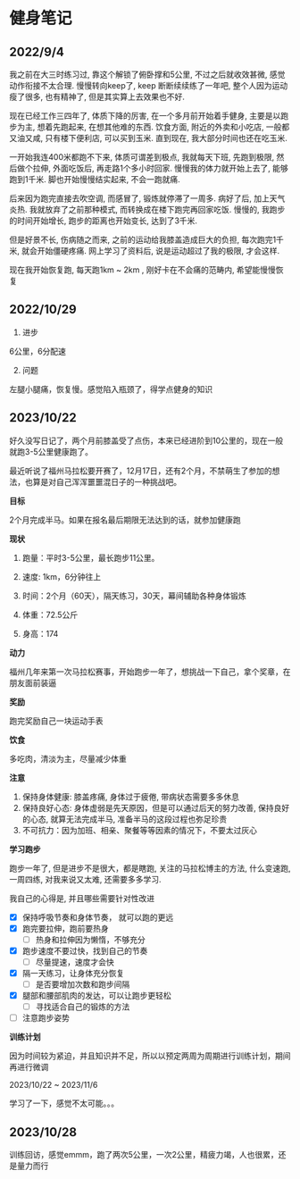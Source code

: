# 健身笔记

## 2022/9/4

我之前在大三时练习过,  靠这个解锁了俯卧撑和5公里,  不过之后就收效甚微,  感觉动作衔接不太合理.  慢慢转向keep了,  keep 断断续续练了一年吧,  整个人因为运动瘦了很多,  也有精神了,  但是其实算上去效果也不好.  

现在已经工作三四年了,  体质下降的厉害,  在一个多月前开始着手健身,  主要是以跑步为主,  想着先跑起来,  在想其他难的东西.  饮食方面,  附近的外卖和小吃店,  一般都又油又咸,  只有楼下便利店,  可以买到玉米.  直到现在,  我大部分时间也还在吃玉米.

一开始我连400米都跑不下来,  体质可谓差到极点,  我就每天下班,  先跑到极限,  然后做个拉伸,  外面吃饭后, 再走路1个多小时回家.  慢慢我的体力就开始上去了,  能够跑到1千米.  脚也开始慢慢结实起来, 不会一跑就痛.  

后来因为跑完直接去吹空调, 而感冒了,  锻炼就停滞了一周多.  病好了后, 加上天气炎热. 我就放弃了之前那种模式, 而转换成在楼下跑完再回家吃饭. 慢慢的, 我跑步的时间开始增长,  跑步的距离也开始变长,  达到了3千米. 

但是好景不长, 伤病随之而来,  之前的运动给我膝盖造成巨大的负担,  每次跑完1千米,  就会开始僵硬疼痛.  网上学习了资料后, 说是运动超过了我的极限, 才会这样. 

现在我开始恢复跑,  每天跑1km ~ 2km , 刚好卡在不会痛的范畴内, 希望能慢慢恢复


## 2022/10/29

1. 进步

6公里，6分配速

2. 问题

左腿小腿痛，恢复慢。感觉陷入瓶颈了，得学点健身的知识

## 2023/10/22

好久没写日记了，两个月前膝盖受了点伤，本来已经进阶到10公里的，现在一般就跑3-5公里健康跑了。

最近听说了福州马拉松要开赛了，12月17日，还有2个月，不禁萌生了参加的想法，也算是对自己浑浑噩噩混日子的一种挑战吧。



**目标**

2个月完成半马。如果在报名最后期限无法达到的话，就参加健康跑

**现状**

1. 跑量：平时3-5公里，最长跑步11公里。
2. 速度:  1km，6分钟往上
2. 时间：2个月（60天），隔天练习，30天，幕间辅助各种身体锻炼

3. 体重：72.5公斤
4. 身高：174

**动力**

福州几年来第一次马拉松赛事，开始跑步一年了，想挑战一下自己，拿个奖章，在朋友面前装逼

**奖励**

跑完奖励自己一块运动手表

**饮食**

多吃肉，清淡为主，尽量减少体重

**注意**

1. 保持身体健康: 膝盖疼痛, 身体过于疲倦, 带病状态需要多多休息
2. 保持良好心态: 身体虚弱是先天原因，但是可以通过后天的努力改善, 保持良好的心态, 就算无法完成半马, 准备半马的这段过程也弥足珍贵
3. 不可抗力：因为加班、相亲、聚餐等等因素的情况下，不要太过灰心

**学习跑步**

跑步一年了, 但是进步不是很大，都是瞎跑, 关注的马拉松博主的方法, 什么变速跑, 一周四练, 对我来说又太难, 还需要多多学习. 

我自己的心得是, 并且哪些需要针对性改进

- [x] 保持呼吸节奏和身体节奏， 就可以跑的更远
- [x] 跑完要拉伸，跑前要热身
   - [ ] 热身和拉伸因为懒惰，不够充分
- [x] 跑步速度不要过快，找到自己的节奏
  - [ ] 尽量提速，速度才会快
- [x] 隔一天练习，让身体充分恢复
  - [ ] 是否要增加次数和跑步间隔
- [x] 腿部和腰部肌肉的发达，可以让跑步更轻松
  - [ ] 寻找适合自己的锻炼的方法
- [ ] 注意跑步姿势

**训练计划**

因为时间较为紧迫，并且知识并不足，所以以预定两周为周期进行训练计划，期间再进行微调

2023/10/22 ~ 2023/11/6

学习了一下，感觉不太可能。。。



## 2023/10/28

训练回访，感觉emmm，跑了两次5公里，一次2公里，精疲力竭，人也很累，还是量力而行

